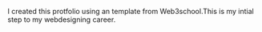 I created this protfolio using an template from Web3school.This is my intial step to my webdesigning career.
